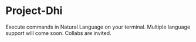 # Project-Dhi
Execute commands in Natural Language on your terminal. Multiple language support will come soon. Collabs are invited.

